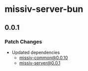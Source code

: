 # missiv-server-bun

## 0.0.1

### Patch Changes

- Updated dependencies
  - missiv-common@0.0.10
  - missiv-server@0.0.1
